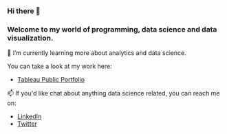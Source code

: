 ### Hi there 👋

### Welcome to my world of programming, data science and data visualization.

🌱 I’m currently learning more about analytics and data science.

You can take a look at my work here:
* [Tableau Public Portfolio](https://public.tableau.com/app/profile/preethi.evelyn.sadananadan#!/)

📫 If you'd like chat about anything data science related, you can reach me on: 
* [LinkedIn](https://www.linkedin.com/in/preethi-evelyn-sadanandan/)
* [Twitter](https://twitter.com/EvelynPreethi)
